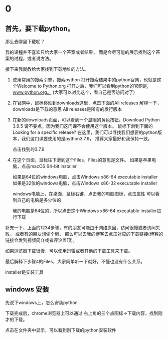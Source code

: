 # 0

## 首先，要下载python。

那么去哪里下载呢？

我的课程并不喜欢只给大家一个答案或者结果， 而是会尽可能的展示找到这个答案的过程，或者说方法。

接下来我就教给大家找到下载地址的方法。

1. 使用常用的搜索引擎，搜索python 打开搜索结果中的python官网，也就是这个Welcome to Python.org 打开之后，我们可以看到python的官网是, www.python.org。 \(大家可以对比这个，看自己是否访问对了\)
2. 在官网中，鼠标移动到downloads这里，点击下面的All releases 解释一下，downloads是下载的意思 All releases是所有的发行版本
3. 在新的downloads页面，可以看到一个显眼的黄色按钮，Download Python 3.9.5 请不要点，因为我们这门课不会使用这个版本。 鼠标下滑到下面的Looking for a specific release? 在这里，我们可以寻找我们想要的python版本，我们这门课要使用的是python3.7.9， 推荐大家最好和我保持一致。

   点击找到的3.7.9

4. 在这个页面，鼠标往下滑到这个Files，Files的意思是文件。 如果是苹果电脑，点击macOS 64-bit installer

   如果是64位的windows电脑，点击Windows x86-64 executable installer 如果是32位的windows电脑，点击Windows x86-32 executable installer

   windows电脑上，在桌面，鼠标右键，点击我的电脑图标，点击属性 可以看到自己的电脑是多少位的

   我的电脑是64位的，所以点击这个Windows x86-64 executable installer进行下载

补充一下，上面的1234步骤，有的朋友可能由于网络原因，访问很慢或者访问失败。 或者有的朋友想偷个懒， 那么可以去我的博客去点击对应的下载链接\(博客的链接会发到视频简介或者评论置顶\)。

如果浏览器下载很慢，可以使用迅雷或者其他的下载工具来下载。

最后解释下步骤4的Files，大家简单听一下就好，不懂也没有什么关系。

installer是安装工具

## windows 安装

先说下windows上，怎么安装python

下载完成后，chrome浏览器上可以通过 右上角的三个点图标-&gt;下载内容，找到刚才的下载。

点击在文件夹中显示，可以看到刚下载的python安装软件

